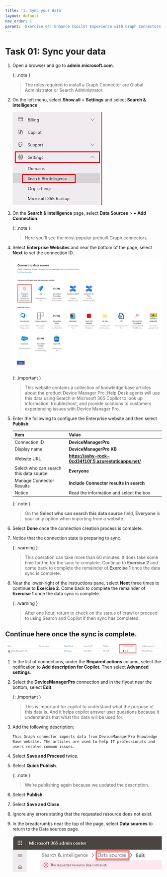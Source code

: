 ```yaml
---
title: '1. Sync your data'
layout: default
nav_order: 1
parent: 'Exercise 04: Enhance Copilot Experience with Graph Connectors'
---
```


# Task 01: Sync your data

1. Open a browser and go to **admin.microsoft.com**.

	{: .note }
	> The roles required to install a Graph Connector are Global Administrator or Search Administrator.

1. On the left menu, select **Show all** > **Settings** and select **Search & intelligence**

   ![yk29a8fy.jpg](../../media/yk29a8fy.jpg)

1. On the **Search & intelligence** page, select **Data Sources** > **+ Add Connection**.

	{: .note }
	> Here you'll see the most popular prebuilt Graph connectors.

1. Select **Enterprise Websites** and near the bottom of the page, select **Next** to set the connection ID.

	![enterprisetile.jpg](../../media/enterprisetile.jpg)

	{: .important }
	> This website contains a collection of knowledge base articles about the product Device Manager Pro. Help Desk agents will use this data using Search in Microsoft 365 Copilot to look up information, troubleshoot, and provide solutions to customers experiencing issues with Device Manager Pro.

1. Enter the following to configure the Enterprise website and then select **Publish**:

	| Item | Value |
	|:---------|:---------|
	| Connection ID  | **DeviceManagerPro**   |
	| Display name   | **DeviceManagerPro KB**   |
	| Website URL   | **https://ashy-rock-0cd34f10f.5.azurestaticapps.net/**   |
	| Select who can search this data source   | **Everyone**  |
	| Manage Connector Results   | **Include Connector results in search**   |
	| Notice   | Read the information and select the box   |

	{: .note }
	> On the **Select who can search this data source** field, **Everyone** is your only option when importing from a website.

1. Select **Done** once the connection creation process is complete.

1. Notice that the connection state is preparing to sync.

	{: .warning }
	> This operation can take more than 60 minutes. It does take some time for the for the sync to complete. Continue to **Exercise 2** and come back to complete the remainder of **Exercise 1** once the data sync is complete.

1. Near the lower-right of the instructions pane, select **Next** three times to continue to **Exercise 2**. Come back to complete the remainder of **Exercise 1** once the data sync is complete.

	{: .warning }
	> After one hour, return to check on the status of crawl or proceed to using Search and Copilot if then sync has completed.


## Continue here once the sync is complete. 

 
![readystatus.jpg](../../media/readystatus.jpg) 

 
1. In the list of connections, under the **Required actions** column, select the notification to **Add description for Copilot**. Then select **Advanced settings**. 

 
1. Select the **DeviceManagerPro** connection and in the flyout near the bottom, select **Edit**. 

    
    {: .important }
    > This is important for copilot to understand what the purpose of this data is. And it helps copilot answer user questions because it understands that what this data will be used for. 

 
1. Add the following description:  

    
    ```
    This Graph connector imports data from DeviceManagerPro Knowledge Base website. The articles are used to help IT professionals and users resolve common issues. 
    ``` 

 
1. Select **Save and Proceed** twice.   

1. Select **Quick Publish**.  

    {: .note }
    > We're publishing again because we updated the description. 

1. Select **Publish**. 

1. Select **Save and Close**. 

1. Ignore any errors stating that the requested resource does not exist. 

1. In the breadcrumbs near the top of the page, select **Data sources** to return to the Data sources page. 

    ![ignoreErrorandSelectBreadcrumb.jpg](../../media/ignoreErrorandSelectBreadcrumb.jpg) 
